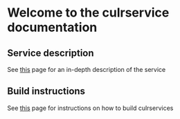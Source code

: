 # Welcome to the culrservice documentation

## Service description
See [this](/Culrservice.md) page for an in-depth description of the service

## Build instructions
See [this](/Build.md) page for instructions on how to build culrservices
